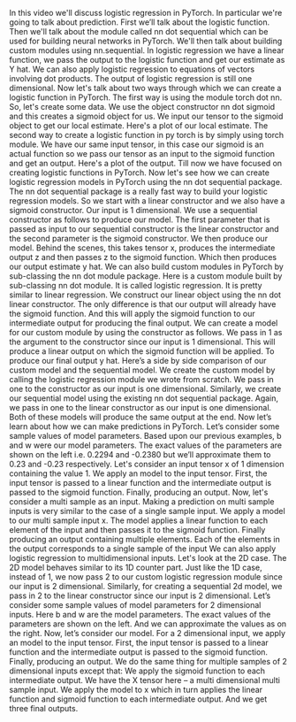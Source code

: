 In this video we'll discuss logistic regression in PyTorch. In particular we're going to talk about prediction. First we’ll talk about the logistic function. Then we'll talk about the module called nn dot sequential which can be used for building neural networks in PyTorch. We'll then talk about building custom modules using nn.sequential. In logistic regression we have a linear function, we pass the output to the logistic function and get our estimate as Y hat. We can also apply logistic regression to equations of vectors involving dot products. The output of logistic regression is still one dimensional. Now let's talk about two ways through which we can create a logistic function in PyTorch. The first way is using the module torch dot nn. So, let's create some data. We use the object constructor nn dot sigmoid and this creates a sigmoid object for us. We input our tensor to the sigmoid object to get our local estimate. Here's a plot of our local estimate. The second way to create a logistic function in py torch is by simply using torch module. We have our same input tensor, in this case our sigmoid is an actual function so we pass our tensor as an input to the sigmoid function and get an output. Here's a plot of the output. Till now we have focused on creating logistic functions in PyTorch. Now let's see how we can create logistic regression models in PyTorch using the nn dot sequential package. The nn dot sequential package is a really fast way to build your logistic regression models. So we start with a linear constructor and we also have a sigmoid constructor. Our input is 1 dimensional. We use a sequential constructor as follows to produce our model. The first parameter that is passed as input to our sequential constructor is the linear constructor and the second parameter is the sigmoid constructor. We then produce our model. Behind the scenes, this takes tensor x, produces the intermediate output z and then passes z to the sigmoid function. Which then produces our output estimate y hat. We can also build custom modules in PyTorch by sub-classing the nn dot module package. Here is a custom module built by sub-classing nn dot module. It is called logistic regression. It is pretty similar to linear regression. We construct our linear object using the nn dot linear constructor. The only difference is that our output will already have the sigmoid function. And this will apply the sigmoid function to our intermediate output for producing the final output. We can create a model for our custom module by using the constructor as follows. We pass in 1 as the argument to the constructor since our input is 1 dimensional. This will produce a linear output on which the sigmoid function will be applied. To produce our final output y hat. Here’s a side by side comparison of our custom model and the sequential model. We create the custom model by calling the logistic regression module we wrote from scratch. We pass in one to the constructor as our input is one dimensional. Similarly, we create our sequential model using the existing nn dot sequential package. Again, we pass in one to the linear constructor as our input is one dimensional. Both of these models will produce the same output at the end. Now let’s learn about how we can make predictions in PyTorch. Let’s consider some sample values of model parameters. Based upon our previous examples, b and w were our model parameters. The exact values of the parameters are shown on the left i.e. 0.2294 and -0.2380 but we’ll approximate them to 0.23 and -0.23 respectively. Let's consider an input tensor x of 1 dimension containing the value 1. We apply an model to the input tensor. First, the input tensor is passed to a linear function and the intermediate output is passed to the sigmoid function. Finally, producing an output. Now, let's consider a multi sample as an input. Making a prediction on multi sample inputs is very similar to the case of a single sample input. We apply a model to our multi sample input x. The model applies a linear function to each element of the input and then passes it to the sigmoid function. Finally producing an output containing multiple elements. Each of the elements in the output corresponds to a single sample of the input We can also apply logistic regression to multidimensional inputs. Let's look at the 2D case. The 2D model behaves similar to its 1D counter part. Just like the 1D case, instead of 1, we now pass 2 to our custom logistic regression module since our input is 2 dimensional. Similarly, for creating a sequential 2d model, we pass in 2 to the linear constructor since our input is 2 dimensional. Let’s consider some sample values of model parameters for 2 dimensional inputs. Here b and w are the model parameters. The exact values of the parameters are shown on the left. And we can approximate the values as on the right. Now, let’s consider our model. For a 2 dimensional input, we apply an model to the input tensor. First, the input tensor is passed to a linear function and the intermediate output is passed to the sigmoid function. Finally, producing an output. We do the same thing for multiple samples of 2 dimensional inputs except that: We apply the sigmoid function to each intermediate output. We have the X tensor here – a multi dimensional multi sample input. We apply the model to x which in turn applies the linear function and sigmoid function to each intermediate output. And we get three final outputs.
